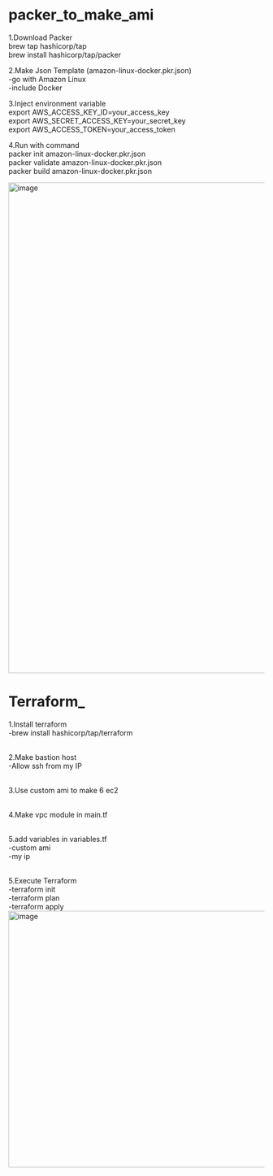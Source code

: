 # packer_to_make_ami 
1.Download Packer <br>
brew tap hashicorp/tap   <br>
brew install hashicorp/tap/packer  <br>


2.Make Json Template (amazon-linux-docker.pkr.json) <br>
-go with Amazon Linux <br>
-include Docker <br>


3.Inject environment variable <br>
export AWS_ACCESS_KEY_ID=your_access_key  <br>
export AWS_SECRET_ACCESS_KEY=your_secret_key <br>
export AWS_ACCESS_TOKEN=your_access_token <br>


4.Run with command  <br>
packer init amazon-linux-docker.pkr.json <br>
packer validate amazon-linux-docker.pkr.json <br>
packer build amazon-linux-docker.pkr.json <br>

<img width="966" alt="image" src="https://github.com/user-attachments/assets/04c87149-2f51-483a-8dd5-05a9f9394875" />


# Terraform_ 
1.Install terraform <br>
-brew install hashicorp/tap/terraform <br><br>

2.Make bastion host <br>
-Allow ssh from my IP <br><br>

3.Use custom ami to make 6 ec2  <br><br>

4.Make vpc module in main.tf <br><br>

5.add variables in variables.tf <br>
-custom ami <br>
-my ip <br><br>

5.Execute Terraform <br>
-terraform init <br>
-terraform plan <br>
-terraform apply<br>
<img width="505" alt="image" src="https://github.com/user-attachments/assets/e7c5621a-de63-4ec7-8a3b-3fb4b46d8244" />
